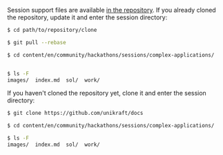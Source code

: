Session support files are available [in the repository](https://github.com/unikraft/docs).
If you already cloned the repository, update it and enter the session directory:

```bash
$ cd path/to/repository/clone

$ git pull --rebase

$ cd content/en/community/hackathons/sessions/complex-applications/


$ ls -F
images/  index.md  sol/  work/
```

If you haven't cloned the repository yet, clone it and enter the session directory:

```bash
$ git clone https://github.com/unikraft/docs

$ cd content/en/community/hackathons/sessions/complex-applications/

$ ls -F
images/  index.md  sol/  work/
```
